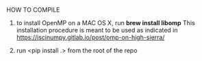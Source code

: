 HOW TO COMPILE

1) to install OpenMP on a MAC OS X, run __brew install libomp__
This installation procedure is meant to be used as indicated in https://iscinumpy.gitlab.io/post/omp-on-high-sierra/

2) run <pip install .> from the root of the repo 
